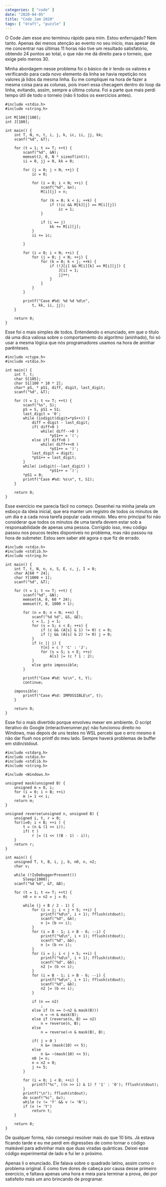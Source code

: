 ```yaml
---
categories: [ "code" ]
date: "2020-04-05"
title: "Code Jam 2020"
tags: [ "draft", "puzzle" ]
---
```

O Code Jam esse ano terminou rápido para mim. Estou enferrujado? Nem tanto. Apenas dei menos atenção ao evento no seu início, mas apesar de me concentrar nas últimas 11 horas não tive um resultado satisfatório, obtendo 24 pontos ao total, o que não me dá direito para o torneio, que exige pelo menos 30.


Minha abordagem nesse problema foi o básico de ir lendo os valores e verificando para cada novo elemento da linha se havia repetição nos valores já lidos da mesma linha. Eu me compliquei na hora de fazer a mesma coisa para as colunas, pois inseri essa checagem dentro do loop da linha, evitando, assim, sempre a última coluna. Foi a parte que mais perdi tempo útil de todo o torneio (não li todos os exercícios antes).

    #include <stdio.h>
    #include <string.h>
    
    int M[100][100];
    int J[100];
    
    int main() {
    	int T, N, n, t, i, j, k, ic, ii, jj, kk;
    	scanf("%d", &T);
    
    	for (t = 1; t <= T; ++t) {
    		scanf("%d", &N);
    		memset(J, 0, N * sizeof(int));
    		ii = 0, jj = 0, kk = 0;
    
    		for (j = 0; j < N; ++j) {
    			ic = 0;
    
    			for (i = 0; i < N; ++i) {
    				scanf("%d", &n);
    				M[i][j] = n;
    
    				for (k = 0; k < i; ++k) {
    					if (!ic && M[k][j] == M[i][j])
    						ic = 1;
    				}
    
    				if (i == j)
    					kk += M[i][j];
    			}
    			ii += ic;
    
    		}
    
    		for (i = 0; i < N; ++i) {
    			for (j = 0; j < N; ++j) {
    				for (k = 0; k < j; ++k) {
    					if (!J[i] && M[i][k] == M[i][j]) {
    						J[i] = 1;
    						jj++;
    					}
    				}
    			}
    		}
    
    		printf("Case #%d: %d %d %d\n",
    			t, kk, ii, jj);
    	}
    
    	return 0;
    }


Esse foi o mais simples de todos. Entendendo o enunciado, em que o título dá uma dica valiosa sobre o comportamento do algoritmo (aninhado), foi só usar a mesma lógica que nós programadores usamos na hora de aninhar parênteses.

    #include <ctype.h>
    #include <stdio.h>
    
    int main() {
    	int T, t;
    	char S[105];
    	char S1[100 * 10 * 2];
    	char* pS, * pS1, diff, digit, last_digit;
    	scanf("%d", &T);
    
    	for (t = 1; t <= T; ++t) {
    		scanf("%s", S);
    		pS = S, pS1 = S1;
    		last_digit = '0';
    		while (isdigit(digit=*pS++)) {
    			diff = digit - last_digit;
    			if( diff>0 )
    				while( diff-->0 )
    					*pS1++ = '(';
    			else if( diff<0 )
    				while( diff++<0 )
    					*pS1++ = ')';
    			last_digit = digit;
    			*pS1++ = last_digit;
    		}
    		while( isdigit(--last_digit) )
    					*pS1++ = ')';
    		*pS1 = 0;
    		printf("Case #%d: %s\n", t, S1);
    	}
    
    	return 0;
    }


Esse exercício me parecia fácil no começo. Desenhei na minha janela um esboço da ideia inicial, que era manter um registro de todos os minutos de um dia e a cada nova tarefa popular cada minuto. Meu erro principal foi não considerar que todos os minutos de uma tarefa devem estar sob a responsabilidade de apenas uma pessoa. Corrigido isso, meu código passou nos poucos testes disponíveis no problema, mas não passou na hora de submeter. Estou sem saber até agora o que fiz de errado.

    #include <stdio.h>
    #include <stdlib.h>
    #include <string.h>
    
    int main() {
    	int T, t, N, n, s, S, E, c, j, I = 0;
    	char A[60 * 24];
    	char Y[1000 + 1];
    	scanf("%d", &T);
    
    	for (t = 1; t <= T; ++t) {
    		scanf("%d", &N);
    		memset(A, 0, 60 * 24);
    		memset(Y, 0, 1000 + 1);
    
    		for (n = 0; n < N; ++n) {
    			scanf("%d %d", &S, &E);
    			c = 1, j = 1;
    			for (s = S; s < E; ++s) {
    				if (c && (A[s] & 1) != 0) c = 0;
    				if (j && (A[s] & 2) != 0) j = 0;
    			}
    			if (c || j) {
    				Y[n] = c ? 'C' : 'J';
    				for (s = S; s < E; ++s)
    					A[s] |= (c ? 1 : 2);
    			}
    			else goto impossible;
    		}
    
    		printf("Case #%d: %s\n", t, Y);
    		continue;
    
    	impossible:
    		printf("Case #%d: IMPOSSIBLE\n", t);
    	}
    
    	return 0;
    }


Esse foi o mais divertido porque envolveu mexer em ambiente. O script iterativo do Google (interactiverunner.py) não funcionou direito no Windows, mas depois de uns testes no WSL percebi que o erro mesmo é não dar flush nos printf do meu lado. Sempre haverá problemas de buffer em stdin/stdout.

    #include <stdarg.h>
    #include <stdio.h>
    #include <stdlib.h>
    #include <string.h>
    
    #include <Windows.h>
    
    unsigned mask(unsigned B) {
    	unsigned m = 0, i;
    	for (i = 0; i < B; ++i)
    		m |= 1 << i;
    	return m;
    }
    
    unsigned reverse(unsigned n, unsigned B) {
    	unsigned i, t, r = 0;
    	for(i=0; i < B; ++i ) {
    		t = (n & (1 << i));
    		if( t )
    			r |= (1 << ((B - 1) - i));
    	}
    	return r;
    }
    
    int main() {
    	unsigned T, t, B, i, j, b, n0, n, n2;
    	char v;
    
    	while (!IsDebuggerPresent())
    		Sleep(1000);
    	scanf("%d %d", &T, &B);
    
    	for (t = 1; t <= T; ++t) {
    		n0 = n = n2 = j = 0;
    
    		while (j < B / 2 - 1) {
    			for (i = j; i < j + 5; ++i) {
    				printf("%d\n", i + 1); fflush(stdout);
    				scanf("%d", &b);
    				n |= (b << i);
    			}
    			for (i = B - 1; i > B - 6; --i) {
    				printf("%d\n", i + 1); fflush(stdout);
    				scanf("%d", &b);
    				n |= (b << i);
    			}
    			for (i = j; i < j + 5; ++i) {
    				printf("%d\n", i + 1); fflush(stdout);
    				scanf("%d", &b);
    				n2 |= (b << i);
    			}
    			for (i = B - 1; i > B - 6; --i) {
    				printf("%d\n", i + 1); fflush(stdout);
    				scanf("%d", &b);
    				n2 |= (b << i);
    			}
    
    			if (n == n2)
    				;
    			else if (n == (~n2 & mask(B)))
    				n = ~n & mask(B);
    			else if (reverse(n, B) == n2)
    				n = reverse(n, B);
    			else
    				n = reverse(~n & mask(B), B);
    
    			if( j > 0 )
    				n &= (mask(10) << 5);
    			else
    				n &= ~(mask(10) << 5);
    			n0 |= n;
    			n = n2 = 0;
    			j += 5;
    		}
    		
    		for (i = 0; i < B; ++i) {
    			printf("%c", ((n >> i) & 1) ? '1' : '0'); fflush(stdout);
    		}
    		printf("\n"); fflush(stdout);
    		do scanf("%c", &v);
    		while (v != 'Y' && v != 'N');
    		if (v != 'Y')
    			return t;
    	}
    
    	return 0;
    }

De qualquer forma, não consegui resolver mais do que 10 bits. Já estava ficando tarde e eu me perdi em digressões de como tornar o código maleável para adivinhar mais que duas viradas quânticas. Deixei esse código experimental de lado e fui ler o próximo.


Apenas li o enunciado. Ele falava sobre o quadrado latino, assim como o problema original. E como tive dores de cabeça por causa desse primeiro exercício, e faltava apenas uma hora e meia para terminar a prova, dei por satisfeito mais um ano brincando de programar.
